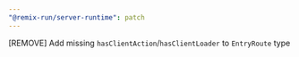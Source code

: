 ```yaml
---
"@remix-run/server-runtime": patch
---
```


[REMOVE] Add missing `hasClientAction`/`hasClientLoader` to `EntryRoute` type
